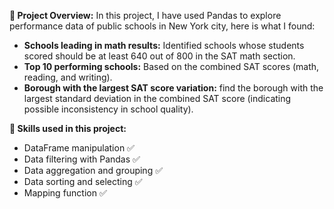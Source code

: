 **🏫 Project Overview:**
In this project, I have used Pandas to explore performance data of public schools in New York city, here is what I found:
- **Schools leading in math results:** Identified schools whose students scored should be at least 640 out of 800 in the SAT math section.
- **Top 10 performing schools:** Based on the combined SAT scores (math, reading, and writing).
- **Borough with the largest SAT score variation:** find the borough with the largest standard deviation in the combined SAT score (indicating possible inconsistency in school quality).

**🔧 Skills used in this project:**
- DataFrame manipulation ✅
- Data filtering with Pandas ✅
- Data aggregation and grouping ✅
- Data sorting and selecting ✅
- Mapping function ✅
